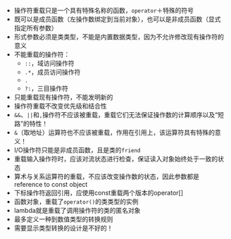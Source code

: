 * 操作符重载只是一个具有特殊名称的函数，`operator`＋特殊的符号
* 既可以是成员函数（左操作数绑定到当前对象），也可以是非成员函数（显式指定所有参数）
* 形式参数必须是类类型，不能是内置数据类型，因为不允许修改现有操作符的意义
* 不能重载的操作符：
    * `::`，域访问操作符
    * `.*`，成员访问操作符
    * `.`
    * `?:`，三目操作符
* 只能重载现有操作符，不能发明新的
* 操作符重载不改变优先级和结合性
* `&&`、`||`和`,`操作符不应该被重载，重载它们无法保证操作数的计算顺序以及“短路”的特性！
* `&`（取地址）运算符也不应该被重载，作用在引用上，该运算符具有特殊的意义！
* I/O操作符只能是非成员函数，且是类的`friend`
* 重载输入操作符时，应该对流状态进行检查，保证读入对象始终处于一致的状态
* 算术与关系运算符的重载，不应该改变操作数的状态，因此参数都是reference to const object
* 下标操作符返回引用，应使用const重载两个版本的operator[]
* 函数对象，重载了`operator()`的类类型的实例
* lambda就是重载了调用操作符的类的匿名对象
* 最多定义一种到数值类型的转换规则
* 需要显示类型转换的设计是不好的！